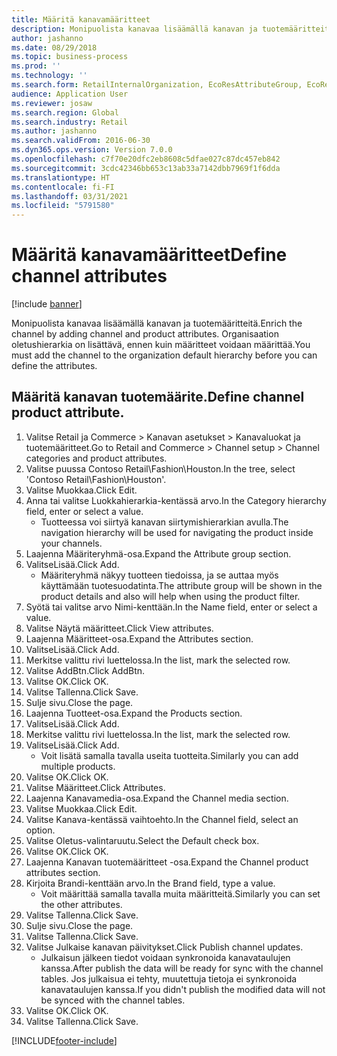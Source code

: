 ```yaml
---
title: Määritä kanavamääritteet
description: Monipuolista kanavaa lisäämällä kanavan ja tuotemääritteitä.
author: jashanno
ms.date: 08/29/2018
ms.topic: business-process
ms.prod: ''
ms.technology: ''
ms.search.form: RetailInternalOrganization, EcoResAttributeGroup, EcoResAttributeGroupAttribute, RetailAddChannelItems, RetailCatalogProductAttributeValue, RetailMedia
audience: Application User
ms.reviewer: josaw
ms.search.region: Global
ms.search.industry: Retail
ms.author: jashanno
ms.search.validFrom: 2016-06-30
ms.dyn365.ops.version: Version 7.0.0
ms.openlocfilehash: c7f70e20dfc2eb8608c5dfae027c87dc457eb842
ms.sourcegitcommit: 3cdc42346bb653c13ab33a7142dbb7969f1f6dda
ms.translationtype: HT
ms.contentlocale: fi-FI
ms.lasthandoff: 03/31/2021
ms.locfileid: "5791580"
---
```

# <a name="define-channel-attributes"></a><span data-ttu-id="ed8b0-103">Määritä kanavamääritteet</span><span class="sxs-lookup"><span data-stu-id="ed8b0-103">Define channel attributes</span></span>

[!include [banner](../includes/banner.md)]

<span data-ttu-id="ed8b0-104">Monipuolista kanavaa lisäämällä kanavan ja tuotemääritteitä.</span><span class="sxs-lookup"><span data-stu-id="ed8b0-104">Enrich the channel by adding channel and product attributes.</span></span> <span data-ttu-id="ed8b0-105">Organisaation oletushierarkia on lisättävä, ennen kuin määritteet voidaan määrittää.</span><span class="sxs-lookup"><span data-stu-id="ed8b0-105">You must add the channel to the organization default hierarchy before you can define the attributes.</span></span>


## <a name="define-channel-product-attribute"></a><span data-ttu-id="ed8b0-106">Määritä kanavan tuotemäärite.</span><span class="sxs-lookup"><span data-stu-id="ed8b0-106">Define channel product attribute.</span></span>
1. <span data-ttu-id="ed8b0-107">Valitse Retail ja Commerce > Kanavan asetukset > Kanavaluokat ja tuotemääritteet.</span><span class="sxs-lookup"><span data-stu-id="ed8b0-107">Go to Retail and Commerce > Channel setup > Channel categories and product attributes.</span></span>
2. <span data-ttu-id="ed8b0-108">Valitse puussa Contoso Retail\Fashion\Houston.</span><span class="sxs-lookup"><span data-stu-id="ed8b0-108">In the tree, select 'Contoso Retail\Fashion\Houston'.</span></span>
3. <span data-ttu-id="ed8b0-109">Valitse Muokkaa.</span><span class="sxs-lookup"><span data-stu-id="ed8b0-109">Click Edit.</span></span>
4. <span data-ttu-id="ed8b0-110">Anna tai valitse Luokkahierarkia-kentässä arvo.</span><span class="sxs-lookup"><span data-stu-id="ed8b0-110">In the Category hierarchy field, enter or select a value.</span></span>
    * <span data-ttu-id="ed8b0-111">Tuotteessa voi siirtyä kanavan siirtymishierarkian avulla.</span><span class="sxs-lookup"><span data-stu-id="ed8b0-111">The navigation hierarchy will be used for navigating the product inside your channels.</span></span>  
5. <span data-ttu-id="ed8b0-112">Laajenna Määriteryhmä-osa.</span><span class="sxs-lookup"><span data-stu-id="ed8b0-112">Expand the Attribute group section.</span></span>
6. <span data-ttu-id="ed8b0-113">ValitseLisää.</span><span class="sxs-lookup"><span data-stu-id="ed8b0-113">Click Add.</span></span>
    * <span data-ttu-id="ed8b0-114">Määriteryhmä näkyy tuotteen tiedoissa, ja se auttaa myös käyttämään tuotesuodatinta.</span><span class="sxs-lookup"><span data-stu-id="ed8b0-114">The attribute group will be shown in the product details and also will help when using the product filter.</span></span>  
7. <span data-ttu-id="ed8b0-115">Syötä tai valitse arvo Nimi-kenttään.</span><span class="sxs-lookup"><span data-stu-id="ed8b0-115">In the Name field, enter or select a value.</span></span>
8. <span data-ttu-id="ed8b0-116">Valitse Näytä määritteet.</span><span class="sxs-lookup"><span data-stu-id="ed8b0-116">Click View attributes.</span></span>
9. <span data-ttu-id="ed8b0-117">Laajenna Määritteet-osa.</span><span class="sxs-lookup"><span data-stu-id="ed8b0-117">Expand the Attributes section.</span></span>
10. <span data-ttu-id="ed8b0-118">ValitseLisää.</span><span class="sxs-lookup"><span data-stu-id="ed8b0-118">Click Add.</span></span>
11. <span data-ttu-id="ed8b0-119">Merkitse valittu rivi luettelossa.</span><span class="sxs-lookup"><span data-stu-id="ed8b0-119">In the list, mark the selected row.</span></span>
12. <span data-ttu-id="ed8b0-120">Valitse AddBtn.</span><span class="sxs-lookup"><span data-stu-id="ed8b0-120">Click AddBtn.</span></span>
13. <span data-ttu-id="ed8b0-121">Valitse OK.</span><span class="sxs-lookup"><span data-stu-id="ed8b0-121">Click OK.</span></span>
14. <span data-ttu-id="ed8b0-122">Valitse Tallenna.</span><span class="sxs-lookup"><span data-stu-id="ed8b0-122">Click Save.</span></span>
15. <span data-ttu-id="ed8b0-123">Sulje sivu.</span><span class="sxs-lookup"><span data-stu-id="ed8b0-123">Close the page.</span></span>
16. <span data-ttu-id="ed8b0-124">Laajenna Tuotteet-osa.</span><span class="sxs-lookup"><span data-stu-id="ed8b0-124">Expand the Products section.</span></span>
17. <span data-ttu-id="ed8b0-125">ValitseLisää.</span><span class="sxs-lookup"><span data-stu-id="ed8b0-125">Click Add.</span></span>
18. <span data-ttu-id="ed8b0-126">Merkitse valittu rivi luettelossa.</span><span class="sxs-lookup"><span data-stu-id="ed8b0-126">In the list, mark the selected row.</span></span>
19. <span data-ttu-id="ed8b0-127">ValitseLisää.</span><span class="sxs-lookup"><span data-stu-id="ed8b0-127">Click Add.</span></span>
    * <span data-ttu-id="ed8b0-128">Voit lisätä samalla tavalla useita tuotteita.</span><span class="sxs-lookup"><span data-stu-id="ed8b0-128">Similarly you can add multiple products.</span></span>  
20. <span data-ttu-id="ed8b0-129">Valitse OK.</span><span class="sxs-lookup"><span data-stu-id="ed8b0-129">Click OK.</span></span>
21. <span data-ttu-id="ed8b0-130">Valitse Määritteet.</span><span class="sxs-lookup"><span data-stu-id="ed8b0-130">Click Attributes.</span></span>
22. <span data-ttu-id="ed8b0-131">Laajenna Kanavamedia-osa.</span><span class="sxs-lookup"><span data-stu-id="ed8b0-131">Expand the Channel media section.</span></span>
23. <span data-ttu-id="ed8b0-132">Valitse Muokkaa.</span><span class="sxs-lookup"><span data-stu-id="ed8b0-132">Click Edit.</span></span>
24. <span data-ttu-id="ed8b0-133">Valitse Kanava-kentässä vaihtoehto.</span><span class="sxs-lookup"><span data-stu-id="ed8b0-133">In the Channel field, select an option.</span></span>
25. <span data-ttu-id="ed8b0-134">Valitse Oletus-valintaruutu.</span><span class="sxs-lookup"><span data-stu-id="ed8b0-134">Select the Default check box.</span></span>
26. <span data-ttu-id="ed8b0-135">Valitse OK.</span><span class="sxs-lookup"><span data-stu-id="ed8b0-135">Click OK.</span></span>
27. <span data-ttu-id="ed8b0-136">Laajenna Kanavan tuotemääritteet -osa.</span><span class="sxs-lookup"><span data-stu-id="ed8b0-136">Expand the Channel product attributes section.</span></span>
28. <span data-ttu-id="ed8b0-137">Kirjoita Brandi-kenttään arvo.</span><span class="sxs-lookup"><span data-stu-id="ed8b0-137">In the Brand field, type a value.</span></span>
    * <span data-ttu-id="ed8b0-138">Voit määrittää samalla tavalla muita määritteitä.</span><span class="sxs-lookup"><span data-stu-id="ed8b0-138">Similarly you can set the other attributes.</span></span>  
29. <span data-ttu-id="ed8b0-139">Valitse Tallenna.</span><span class="sxs-lookup"><span data-stu-id="ed8b0-139">Click Save.</span></span>
30. <span data-ttu-id="ed8b0-140">Sulje sivu.</span><span class="sxs-lookup"><span data-stu-id="ed8b0-140">Close the page.</span></span>
31. <span data-ttu-id="ed8b0-141">Valitse Tallenna.</span><span class="sxs-lookup"><span data-stu-id="ed8b0-141">Click Save.</span></span>
32. <span data-ttu-id="ed8b0-142">Valitse Julkaise kanavan päivitykset.</span><span class="sxs-lookup"><span data-stu-id="ed8b0-142">Click Publish channel updates.</span></span>
    * <span data-ttu-id="ed8b0-143">Julkaisun jälkeen tiedot voidaan synkronoida kanavataulujen kanssa.</span><span class="sxs-lookup"><span data-stu-id="ed8b0-143">After publish the data will be ready for sync with the channel tables.</span></span> <span data-ttu-id="ed8b0-144">Jos julkaisua ei tehty, muutettuja tietoja ei synkronoida kanavataulujen kanssa.</span><span class="sxs-lookup"><span data-stu-id="ed8b0-144">If you didn't publish the modified data will not be synced with the channel tables.</span></span>  
33. <span data-ttu-id="ed8b0-145">Valitse OK.</span><span class="sxs-lookup"><span data-stu-id="ed8b0-145">Click OK.</span></span>
34. <span data-ttu-id="ed8b0-146">Valitse Tallenna.</span><span class="sxs-lookup"><span data-stu-id="ed8b0-146">Click Save.</span></span>



[!INCLUDE[footer-include](../../includes/footer-banner.md)]